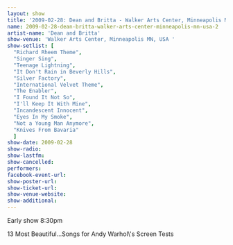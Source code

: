 ```yaml
---
layout: show
title: '2009-02-28: Dean and Britta - Walker Arts Center, Minneapolis MN, USA '
name: 2009-02-28-dean-britta-walker-arts-center-minneapolis-mn-usa-2
artist-name: 'Dean and Britta'
show-venue: 'Walker Arts Center, Minneapolis MN, USA '
show-setlist: [
  "Richard Rheem Theme",
  "Singer Sing",
  "Teenage Lightning",
  "It Don't Rain in Beverly Hills",
  "Silver Factory",
  "International Velvet Theme",
  "The Enabler",
  "I Found It Not So",
  "I'll Keep It With Mine",
  "Incandescent Innocent",
  "Eyes In My Smoke",
  "Not a Young Man Anymore",
  "Knives From Bavaria"
  ]
show-date: 2009-02-28
show-radio: 
show-lastfm: 
show-cancelled: 
performers: 
facebook-event-url: 
show-poster-url: 
show-ticket-url: 
show-venue-website: 
show-additional: 
---
```


<p>Early show 8:30pm</p><p>13 Most Beautiful...Songs for Andy Warhol\'s Screen Tests</p>